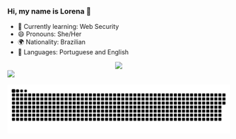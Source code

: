 ### Hi, my name is Lorena 👋

- 🌱 Currently learning: Web Security
- 😄 Pronouns: She/Her
- 🌍 Nationality: Brazilian
- 💬 Languages: Portuguese and English

<div align="center">
  <a href="https://github.com/lorenaag">
  <img height="180em" src="https://github-readme-stats.vercel.app/api?username=lorenaag&show_icons=true&theme=buefy&include_all_commits=true&count_private=true"/>
  <!-- <img height="130em" src="https://github-readme-stats.vercel.app/api/top-langs/?username=lorenaag&layout=compact&langs_count=7&theme=buefy"/> -->
</div>
<div> 
  <a href="https://www.linkedin.com/in/lorena-araújo-guerreiro-baab27177/" target="_blank"><img src="https://img.shields.io/badge/-LinkedIn-%230077B5?style=for-the-badge&logo=linkedin&logoColor=white" target="_blank"></a> 
 
  ![Snake animation](https://github.com/lorenaag/lorenaag/blob/output/github-contribution-grid-snake.svg)
 
</div>
